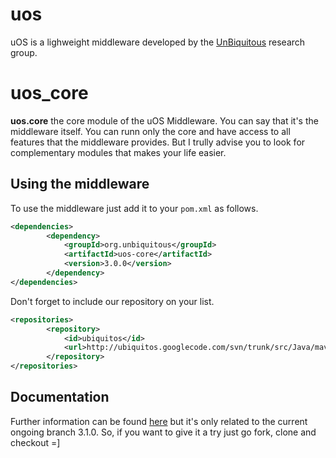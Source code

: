 uos
========

uOS is a lighweight middleware developed by the [UnBiquitous](http://www.unbiquitous.org) research group.


uos_core
========

**uos.core** the core module of the uOS Middleware. You can say that it's the middleware itself. You can runn only the core and have access to all features that the middleware provides. But I trully advise you to look for complementary modules that makes your life easier.


Using the middleware
-----------

To use the middleware just add it to your `pom.xml` as follows.

```xml
<dependencies>
		<dependency>
			<groupId>org.unbiquitous</groupId>
			<artifactId>uos-core</artifactId>
			<version>3.0.0</version>
		</dependency>
</dependencies>
```

Don't forget to include our repository on your list.

```xml
<repositories>
		<repository>
			<id>ubiquitos</id>
			<url>http://ubiquitos.googlecode.com/svn/trunk/src/Java/maven/</url>
		</repository>
</repositories>
```

Documentation
-----------

Further information can be found [here](https://github.com/UnBiquitous/uos_core/wiki) but it's only related to the current ongoing branch 3.1.0. So, if you want to give it a try just go fork, clone and checkout =]
